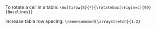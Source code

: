To rotate a cell in a table:
`\multirow{8}{*}{\rotatebox[origin=c]{90}{Baselines}}`

Increase table row spacing: 
`\renewcommand{\arraystretch}{1.2}`

